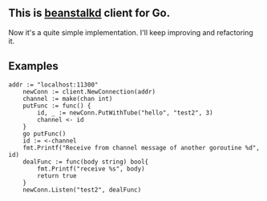 ## This is [beanstalkd](https://github.com/kr/beanstalkd) client for Go.
Now it's a quite simple implementation. I'll keep improving and refactoring it.

## Examples

```
addr := "localhost:11300"
	newConn := client.NewConnection(addr)
	channel := make(chan int)
	putFunc := func() {
		id, _ := newConn.PutWithTube("hello", "test2", 3)
		channel <- id
	}
	go putFunc()
	id := <-channel
	fmt.Printf("Receive from channel message of another goroutine %d", id)
	dealFunc := func(body string) bool{
		fmt.Printf("receive %s", body)
		return true
	}
	newConn.Listen("test2", dealFunc)
```